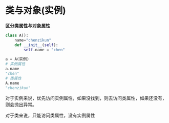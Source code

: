 # 类与对象(实例)

**区分类属性与对象属性**

```python
class A():
	name="chenzikun"
	def __init__(self):
		self.name = "chen"
		
a = A(实例)
# 实例属性
a.name
"chen"
# 类属性
A.name
"chenzikun"
```
对于实例来说，优先访问实例属性，如果没找到，则去访问类属性，如果还没有，则会抛出异常。

对于类来说，只能访问类属性，没有实例属性


